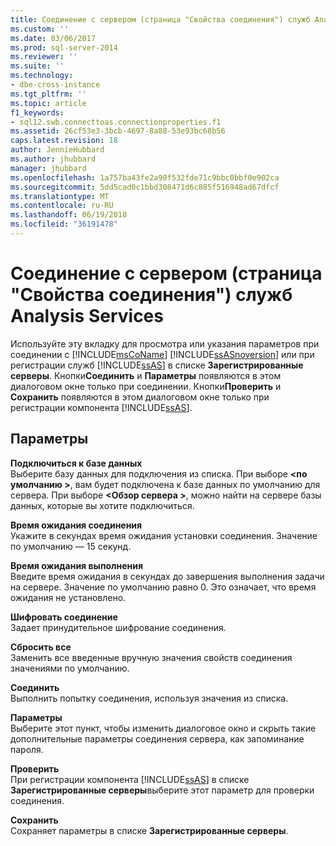 ```yaml
---
title: Соединение с сервером (страница "Свойства соединения") служб Analysis Services | Документация Майкрософт
ms.custom: ''
ms.date: 03/06/2017
ms.prod: sql-server-2014
ms.reviewer: ''
ms.suite: ''
ms.technology:
- dbe-cross-instance
ms.tgt_pltfrm: ''
ms.topic: article
f1_keywords:
- sql12.swb.connecttoas.connectionproperties.f1
ms.assetid: 26cf53e3-3bcb-4697-8a88-53e93bc68b56
caps.latest.revision: 18
author: JennieHubbard
ms.author: jhubbard
manager: jhubbard
ms.openlocfilehash: 1a757ba43fe2a90f532fde71c9bbc0bbf0e902ca
ms.sourcegitcommit: 5dd5cad0c1bbd308471d6c885f516948ad67dfcf
ms.translationtype: MT
ms.contentlocale: ru-RU
ms.lasthandoff: 06/19/2018
ms.locfileid: "36191478"
---
```

# <a name="connect-to-server-connection-properties-page-analysis-services"></a>Соединение с сервером (страница "Свойства соединения") служб Analysis Services
  Используйте эту вкладку для просмотра или указания параметров при соединении с [!INCLUDE[msCoName](../includes/msconame-md.md)] [!INCLUDE[ssASnoversion](../includes/ssasnoversion-md.md)] или при регистрации служб [!INCLUDE[ssAS](../includes/ssas-md.md)] в списке **Зарегистрированные серверы**. Кнопки**Соединить** и **Параметры** появляются в этом диалоговом окне только при соединении. Кнопки**Проверить** и **Сохранить** появляются в этом диалоговом окне только при регистрации компонента [!INCLUDE[ssAS](../includes/ssas-md.md)].  
  
## <a name="options"></a>Параметры  
 **Подключиться к базе данных**  
 Выберите базу данных для подключения из списка. При выборе  **\<по умолчанию >**, вам будет подключена к базе данных по умолчанию для сервера. При выборе  **\<Обзор сервера >**, можно найти на сервере базы данных, которые вы хотите подключиться.  
  
 **Время ожидания соединения**  
 Укажите в секундах время ожидания установки соединения. Значение по умолчанию — 15 секунд.  
  
 **Время ожидания выполнения**  
 Введите время ожидания в секундах до завершения выполнения задачи на сервере. Значение по умолчанию равно 0. Это означает, что время ожидания не установлено.  
  
 **Шифровать соединение**  
 Задает принудительное шифрование соединения.  
  
 **Сбросить все**  
 Заменить все введенные вручную значения свойств соединения значениями по умолчанию.  
  
 **Соединить**  
 Выполнить попытку соединения, используя значения из списка.  
  
 **Параметры**  
 Выберите этот пункт, чтобы изменить диалоговое окно и скрыть такие дополнительные параметры соединения сервера, как запоминание пароля.  
  
 **Проверить**  
 При регистрации компонента [!INCLUDE[ssAS](../includes/ssas-md.md)] в списке **Зарегистрированные серверы**выберите этот параметр для проверки соединения.  
  
 **Сохранить**  
 Сохраняет параметры в списке **Зарегистрированные серверы**.  
  
  